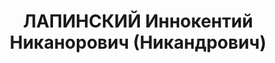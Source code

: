 ---
title: ЛАПИНСКИЙ Иннокентий Никанорович (Никандрович)
description: 'руководитель геофизических работ ЗСГРТ. Занимался разведкой железорудных
  месторождений Горной Шории.

  Арестован в середине 30-х годов.

  Дальнейшая судьба неизвестна.

  А.И. Баженов - Биографические материалы

  Репрессированные геологи / Гл. ред. В.П. Орлов. Отв. Редакторы Л.П. Беляков, Е.М.
  Заблоцкий. М.-СПб. 1999. С. 13-357'
---
